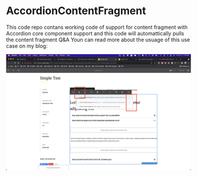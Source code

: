 # AccordionContentFragment
This code repo contans working code of support for content fragment with Accordion core component support and this code will automattically pulls the content fragment Q&A
Youn can read more about the usuage of this use case on my blog: 

![](accordion.png)
